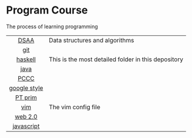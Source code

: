 # Program Course

The process of learning programming

|||
|:--------:|---|
|[DSAA](./DSAA/)|Data structures and algorithms|
|[git](./git/)||
|[haskell](./haskell/)|This is the most detailed folder in this depository|
|[java](./java/)||
|[PCCC](./PCCC/)                       ||
|[google style](./PT-prim/google-style/)||
|[PT prim](./PT-prim/)||
|[vim](./PT-prim/config/)|The vim config file|
|[web 2.0](./web/school/)||
|[javascript](./web/javascript/)||
